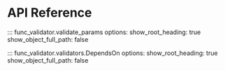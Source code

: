 # API Reference

::: func_validator.validate_params
    options:
        show_root_heading: true
        show_object_full_path: false
   
::: func_validator.validators.DependsOn
    options:
        show_root_heading: true
        show_object_full_path: false
    
   
